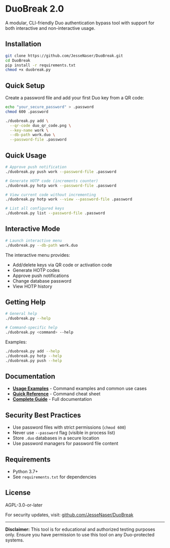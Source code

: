 # DuoBreak 2.0

A modular, CLI-friendly Duo authentication bypass tool with support for both interactive and non-interactive usage.

## Installation

```bash
git clone https://github.com/JesseNaser/DuoBreak.git
cd DuoBreak
pip install -r requirements.txt
chmod +x duobreak.py
```

## Quick Setup

Create a password file and add your first Duo key from a QR code:

```bash
echo "your_secure_password" > .password
chmod 600 .password

./duobreak.py add \
  --qr-code duo_qr_code.png \
  --key-name work \
  --db-path work.duo \
  --password-file .password
```

## Quick Usage

```bash
# Approve push notification
./duobreak.py push work --password-file .password

# Generate HOTP code (increments counter)
./duobreak.py hotp work --password-file .password

# View current code without incrementing
./duobreak.py hotp work --view --password-file .password

# List all configured keys
./duobreak.py list --password-file .password
```

## Interactive Mode

```bash
# Launch interactive menu
./duobreak.py --db-path work.duo
```

The interactive menu provides:
- Add/delete keys via QR code or activation code
- Generate HOTP codes
- Approve push notifications  
- Change database password
- View HOTP history

## Getting Help

```bash
# General help
./duobreak.py --help

# Command-specific help
./duobreak.py <command> --help
```

Examples:
```bash
./duobreak.py add --help
./duobreak.py hotp --help
./duobreak.py push --help
```

## Documentation

- **[Usage Examples](docs/USAGE.md)** - Command examples and common use cases
- **[Quick Reference](docs/QUICK_REFERENCE.md)** - Command cheat sheet
- **[Complete Guide](docs/COMPLETE_GUIDE.md)** - Full documentation

## Security Best Practices

- Use password files with strict permissions (`chmod 600`)
- Never use `--password` flag (visible in process list)
- Store `.duo` databases in a secure location
- Use password managers for password file content

## Requirements

- Python 3.7+
- See `requirements.txt` for dependencies

## License

AGPL-3.0-or-later

For security updates, visit: [github.com/JesseNaser/DuoBreak](https://github.com/JesseNaser/DuoBreak)

---

**Disclaimer:** This tool is for educational and authorized testing purposes only. Ensure you have permission to use this tool on any Duo-protected systems.